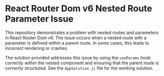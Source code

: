 # React Router Dom v6 Nested Route Parameter Issue

This repository demonstrates a problem with nested routes and parameters in React Router Dom v6.  The issue occurs when a nested route with a parameter is defined within a parent route.  In some cases, this leads to incorrect rendering or crashes.

The solution provided addresses this issue by using the `useParams` hook correctly within the nested component and ensuring that the parent route is correctly structured.  See the `AppSolution.js` file for the working solution. 